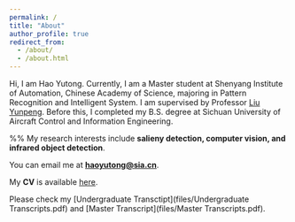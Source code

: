 ```yaml
---
permalink: /
title: "About"
author_profile: true
redirect_from: 
  - /about/
  - /about.html
---
```

Hi, I am Hao Yutong. Currently, I am a Master student at Shenyang Institute of Automation, Chinese Academy of Science, majoring in Pattern Recognition and Intelligent System. I am supervised by Professor [Liu Yunpeng](https://people.ucas.ac.cn/~0018623#%20636734). Before this, I completed my B.S. degree at Sichuan University of Aircraft Control and Information Engineering.

%% My research interests include **salieny detection, computer vision, and infrared object detection**. 

You can email me at **haoyutong@sia.cn**.

My **CV** is available [here](../files/CV.pdf).

Please check my [Undergraduate Transctipt](files/Undergraduate Transcripts.pdf) and [Master Transcript](files/Master Transcripts.pdf).
